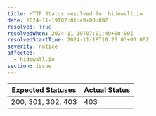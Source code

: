 ```yaml
---
title: HTTP Status resolved for hidewall.io
date: 2024-11-19T07:01:49+00:00Z
resolved: True
resolvedWhen: 2024-11-19T07:01:49+00:00Z
resolvedStartTime: 2024-11-18T10:20:03+00:00Z
severity: notice
affected:
  - hidewall.io
section: issue
---
```


| Expected Statuses | Actual Status  |
|-------------------|----------------|
| 200, 301, 302, 403 | 403 |
